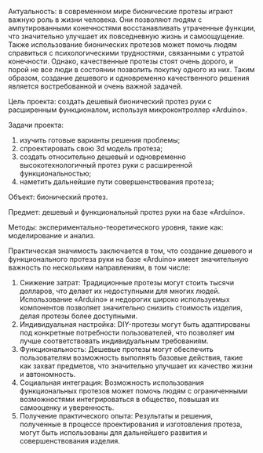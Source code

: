 Актуальность: в современном мире бионические протезы играют важную роль в жизни человека. Они позволяют людям с ампутированными конечностями восстанавливать утраченные функции, что значительно улучшает их повседневную жизнь и самоощущение. Также использование бионических
протезов может помочь людям справиться с психологическими трудностями, связанными с утратой конечности. Однако, качественные протезы стоят очень дорого, и порой не все люди в состоянии позволить покупку одного из них. Таким образом, создание дешевого и одновременно
качественного решения является востребованной и очень важной задачей.

Цель проекта: создать дешевый бионический протез руки с расширенным функционалом, используя микроконтроллер «Arduino».

Задачи проекта:  
1) изучить готовые варианты решения проблемы;
2) спроектировать свою 3d модель протеза;    
3) создать относительно дешевый и одновременно высокотехнологичный протез руки с расширенной функциональностью;
4) наметить дальнейшие пути совершенствования протеза;

Объект: бионический протез. 

Предмет: дешевый и функциональный протез руки на базе «Arduino».

Методы: экспериментально-теоретического уровня, такие как: моделирование и анализ.

Практическая значимость заключается в том, что создание дешевого и функционального протеза руки на базе «Arduino» имеет значительную важность по нескольким направлениям, в том числе:
1.	Снижение затрат: Традиционные протезы могут стоить тысячи долларов, что делает их недоступными для многих людей. Использование «Arduino» и недорогих широко используемых компонентов позволяет значительно снизить стоимость изделия, делая протезы более доступными.
2.	Индивидуальная настройка: DIY-протезы могут быть адаптированы под конкретные потребности пользователей, что позволяет им лучше соответствовать индивидуальным требованиям.
3.	Функциональность: Дешевые протезы могут обеспечить пользователям возможность выполнять базовые действия, такие как захват предметов, что значительно улучшает их качество жизни и автономность.
4.	Социальная интеграция: Возможность использования функциональных протезов может помочь людям с ограниченными возможностями интегрироваться в общество, повышая их самооценку и уверенность.
5.	Получение практического опыта: Результаты и решения, полученные в процессе проектирования и изготовления протеза, могут быть использованы для дальнейшего развития и совершенствования изделия.
